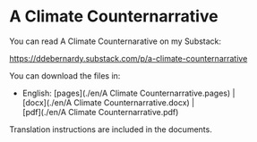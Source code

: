 # A Climate Counternarrative

You can read A Climate Counternarative on my Substack:

<https://ddebernardy.substack.com/p/a-climate-counternarrative>

You can download the files in:

- English: [pages](./en/A Climate Counternarrative.pages) | \
           [docx](./en/A Climate Counternarrative.docx) | \
					 [pdf](./en/A Climate Counternarrative.pdf)

Translation instructions are included in the documents.
